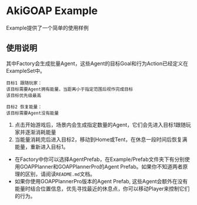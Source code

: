 # AkiGOAP Example

Example提供了一个简单的使用样例

## 使用说明

其中Factory会生成批量Agent，这些Agent的目标Goal和行为Action已经定义在ExampleSet中。

```
目标1 跟随玩家：
该目标需要Agent拥有能量，当距离小于指定范围后视作完成目标
该目标优先级最高

目标2 恢复能量：
该目标需要Agent没有能量
```

1. 点击开始游戏后，场景内会生成指定数量的Agent，它们会先进入目标1跟随玩家并逐渐消耗能量
2. 当能量消耗完后进入目标2，移动到Home或Tent，在休息一段时间后恢复满能量，重新进入目标1。


- 在Factory中你可以选择AgentPrefab，在Example/Prefab文件夹下有分别使用GOAPPlanner和GOAPPlannerPro的Agent Prefab。如果你不知道两者原理的区别，请阅读```README.md```文档。
- 如果你使用GOAPPlannerPro版本的Agent Prefab, 这些Agent会额外在没有能量时结合位置信息，优先寻找最近的休息点，你可以移动Player来控制它们的行为。

